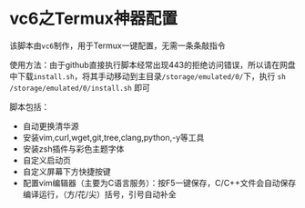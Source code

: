 # vc6之Termux神器配置
该脚本由`vc6`制作，用于Termux一键配置，无需一条条敲指令

使用方法：由于github直接执行脚本经常出现443的拒绝访问错误，所以请在网盘中下载`install.sh`，将其手动移动到主目录`/storage/emulated/0/`下，执行 `sh /storage/emulated/0/install.sh` 即可

脚本包括：
* 自动更换清华源
* 安装vim,curl,wget,git,tree,clang,python,-y等工具
* 安装zsh插件与彩色主题字体
* 自定义启动页
* 自定义屏幕下方快捷按键
* 配置vim编辑器（主要为C语言服务）：按F5一键保存，C/C++文件会自动保存编译运行，（方/花/尖）括号，引号自动补全
